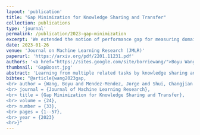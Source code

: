 ```yaml
---
layout: 'publication'
title: "Gap Minimization for Knowledge Sharing and Transfer"
collection: publications
type: 'journal'
permalink: /publication/2023-gap-minimization
excerpt: 'We extended the notion of performance gap for measuring domain discrepancy (NeurIPS-19) to a variety of transfer and multi-task learning settings, and introduced two new algorithms based on this notion for improving transfer and multi-task learning performance.'
date: 2023-01-26
venue: 'Journal on Machine Learning Research (JMLR)'
paperurl: 'https://arxiv.org/pdf/2201.11231.pdf'
authors: '<a href="https://sites.google.com/site/borriewang/">Boyu Wang</a>, <strong>Jorge Mendez-Mendez</strong>, <a href="https://cjshui.github.io">Changjian Shui</a>, <a href="https://fzhou.cc">Fan Zhou</a>, <a href="https://sites.google.com/view/di-wu/home"> Di Wu</a>, Xu, Gezheng, <a href="https://chgagne.github.io/english/">Christian Gagne</a>, <a href="https://seas.upenn.edu/~eeaton/">Eric Eaton</a>'
thumbnail: 'GapBoost.jpg'
abstract: 'Learning from multiple related tasks by knowledge sharing and transfer has become increasingly relevant over the last two decades. In order to successfully transfer information from one task to another, it is critical to understand the similarities and differences between the domains. In this paper, we introduce the notion of <i>performance gap</i>, an intuitive and novel measure of the distance between learning tasks. Unlike existing measures which are used as tools to bound the difference of expected risks between tasks (e.g., H-divergence or discrepancy distance), we theoretically show that the performance gap can be viewed as a data- and algorithm-dependent regularizer, which controls the model complexity and leads to finer guarantees. More importantly, it also provides new insights and motivates a novel principle for designing strategies for knowledge sharing and transfer: gap minimization. We instantiate this principle with two algorithms: 1. gapBoost, a novel and principled boosting algorithm that explicitly minimizes the performance gap between source and target domains for transfer learning; and 2. gapMTNN, a representation learning algorithm that reformulates gap minimization as semantic conditional matching for multitask learning. Our extensive evaluation on both transfer learning and multitask learning benchmark data sets shows that our methods outperform existing baselines.'
bibtex: "@article{wang2023gap,
<br> author = {Wang, Boyu and Mendez-Mendez, Jorge and Shui, Changjian and Zhou, Fan and Wu, Di and Xu, Gezheng and Gagne, Christian and Eaton, Eric},
<br> journal = {Journal of Machine Learning Research},
<br> title = {Gap Minimization for Knowledge Sharing and Transfer},
<br> volume = {24},
<br> number = {33},
<br> pages = {1--57},
<br> year = {2023}
<br>}"
---
```

